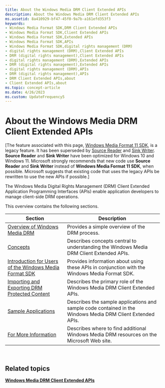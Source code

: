 ```yaml
---
title: About the Windows Media DRM Client Extended APIs
description: About the Windows Media DRM Client Extended APIs
ms.assetid: 8a410929-bf47-45f0-9a7b-a161efd353f3
keywords:
- Windows Media Format SDK,DRM Client Extended APIs
- Windows Media Format SDK,Client Extended APIs
- Windows Media Format SDK,Extended APIs
- Windows Media Format SDK,APIs
- Windows Media Format SDK,digital rights management (DRM)
- digital rights management (DRM),Client Extended APIs
- DRM (digital rights management),Client Extended APIs
- digital rights management (DRM),Extended APIs
- DRM (digital rights management),Extended APIs
- digital rights management (DRM),APIs
- DRM (digital rights management),APIs
- DRM Client Extended APIs,about
- Client Extended APIs,about
ms.topic: concept-article
ms.date: 4/26/2023
ms.custom: UpdateFrequency5
---
```


# About the Windows Media DRM Client Extended APIs

\[The feature associated with this page, [Windows Media Format 11 SDK](/windows/win32/wmformat/windows-media-format-11-sdk), is a legacy feature. It has been superseded by [Source Reader](/windows/win32/medfound/source-reader) and [Sink Writer](/windows/win32/medfound/sink-writer). **Source Reader** and **Sink Writer** have been optimized for Windows 10 and Windows 11. Microsoft strongly recommends that new code use **Source Reader** and **Sink Writer** instead of **Windows Media Format 11 SDK**, when possible. Microsoft suggests that existing code that uses the legacy APIs be rewritten to use the new APIs if possible.\]

The Windows Media Digital Rights Management (DRM) Client Extended Application Programming Interfaces (APIs) enable application developers to manage client-side DRM operations.

This overview contains the following sections.



| Section                                                                                                              | Description                                                                                                |
|----------------------------------------------------------------------------------------------------------------------|------------------------------------------------------------------------------------------------------------|
| [Overview of Windows Media DRM](overview-of-windows-media-drm.md)                                                   | Provides a simple overview of the DRM process.                                                             |
| [Concepts](drmconcepts.md)                                                                                          | Describes concepts central to understanding the Windows Media DRM Client Extended APIs.                    |
| [Introduction for Users of the Windows Media Format SDK](introduction-for-users-of-the-windows-media-format-sdk.md) | Provides information about using these APIs in conjunction with the Windows Media Format SDK.              |
| [Importing and Exporting DRM Protected Content](importing-and-exporting-drm-protected-content.md)                   | Describes the primary role of the Windows Media DRM Client Extended APIs.                                  |
| [Sample Applications](drm-sample-applications.md)                                                                   | Describes the sample applications and sample code contained in the Windows Media DRM Client Extended APIs. |
| [For More Information](drm-for-more-information.md)                                                                 | Describes where to find additional Windows Media DRM resources on the Microsoft Web site.                  |



 

## Related topics

<dl> <dt>

[**Windows Media DRM Client Extended APIs**](windows-media-drm-client-extended-apis.md)
</dt> </dl>

 

 




